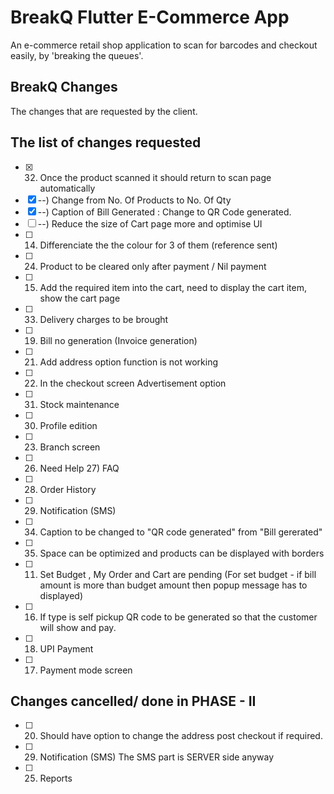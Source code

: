 # BreakQ Flutter E-Commerce App

An e-commerce retail shop application to scan for barcodes and checkout easily, by 'breaking the queues'.

## BreakQ Changes
The changes that are requested by the client.

## The list of changes requested

- [x] 32) Once the product scanned it should return to scan page automatically
- [x] --) Change from No. Of Products to No. Of Qty
- [x] --) Caption of Bill Generated : Change to QR Code generated.
- [ ] --) Reduce the size of Cart page more and optimise UI
- [ ] 14) Differenciate the the colour for 3 of them (reference sent)
- [ ] 24) Product to be cleared only after payment / Nil payment
- [ ] 15) Add the required item into the cart, need to display the cart item, show the cart page
- [ ] 33) Delivery charges to be brought
- [ ] 19) Bill no generation (Invoice generation)
- [ ] 21) Add address option function is not working
- [ ] 22) In the checkout screen Advertisement option
- [ ] 31) Stock maintenance
- [ ] 30) Profile edition
- [ ] 23) Branch screen
- [ ] 26) Need Help 27) FAQ
- [ ] 28) Order History
- [ ] 29) Notification (SMS)
- [ ] 34) Caption to be changed to "QR code generated" from "Bill gererated"
- [ ] 35) Space can be optimized and products can be displayed with borders
- [ ] 11) Set Budget , My Order and Cart are pending (For set budget - if bill amount is more than budget amount then popup message has to displayed)
- [ ] 16) If type is self pickup QR code to be generated so that the customer will show and pay.
- [ ] 18) UPI Payment
- [ ] 17) Payment mode screen

## Changes cancelled/ done in PHASE - II

- [ ] 20) Should have option to change the address post checkout if required.
- [ ] 29) Notification (SMS) The SMS part is SERVER side anyway
- [ ] 25) Reports
